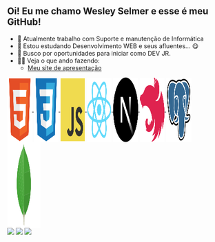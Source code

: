 ## Oi! Eu me chamo Wesley Selmer e esse é meu GitHub!

- 🔭 Atualmente trabalho com Suporte e manutenção de Informática
- 🌱 Estou estudando Desenvolvimento WEB e seus afluentes... 😋
- 👯 Busco por oportunidades para iniciar como DEV JR.
- 👨‍🔬 Veja o que ando fazendo:
  - <a href="https://portfolio-wesleyselmer.vercel.app/" target="_blank"> Meu site de apresentação    
<div style="display: inline_block">
  <img align="center" alt="HTML" height="150" width="57.6" src="https://raw.githubusercontent.com/devicons/devicon/master/icons/html5/html5-original.svg">
  <img align="center" alt="CSS" height="150" width="57.6" src="https://raw.githubusercontent.com/devicons/devicon/master/icons/css3/css3-original.svg">
  <img align="center" alt="Js" height="150" width="57.6" src="https://raw.githubusercontent.com/devicons/devicon/master/icons/javascript/javascript-original.svg"> 
  <img align="center" alt="React" height="150" width="57.6" src="https://raw.githubusercontent.com/devicons/devicon/master/icons/react/react-original.svg" />
  <img align="center" alt="Next" height="150" width="57.6" src="https://raw.githubusercontent.com/devicons/devicon/master/icons/nextjs/nextjs-original.svg" />
  <img align="center" alt="NestJS" height="150" width="57.6" src="https://raw.githubusercontent.com/devicons/devicon/master/icons/nestjs/nestjs-original.svg">
  <img align="center" alt="PostGreSQL" height="150" width="57.6"  src="https://raw.githubusercontent.com/devicons/devicon/master/icons/postgresql/postgresql-original.svg">
  <img align="center" alt="MongoDB" height="200" width="76.9" src="https://raw.githubusercontent.com/devicons/devicon/master/icons/mongodb/mongodb-original.svg">
</div>
<div> 
  <a href="https://instagram.com/wesleyselmer" target="_blank"><img src="https://img.shields.io/badge/-Instagram-%23E4405F?style=for-the-badge&logo=instagram&logoColor=white" target="_blank"></a> 
  <a href = "mailto:wesleyselmer@gmail.com"><img src="https://img.shields.io/badge/-Gmail-%23333?style=for-the-badge&logo=gmail&logoColor=white" target="_blank"></a>
  <a href="https://www.linkedin.com/in/wesley-selmer-9ab6151ab/" target="_blank"><img src="https://img.shields.io/badge/-LinkedIn-%230077B5?style=for-the-badge&logo=linkedin&logoColor=white" target="_blank"></a> 
</div>
